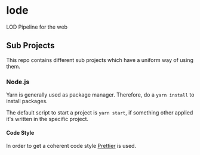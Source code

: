 # lode
LOD Pipeline for the web

## Sub Projects

This repo contains different sub projects which have a uniform way of using them.

### Node.js

Yarn is generally used as package manager. Therefore, do a `yarn install` to install packages.

The default script to start a project is `yarn start`, if something other applied it's written in the specific project.

#### Code Style

In order to get a coherent code style [Prettier](https://prettier.io/) is used.
